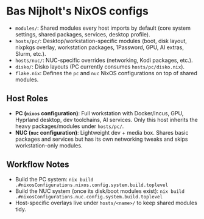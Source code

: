 # Bas Nijholt's NixOS configs

- `modules/`: Shared modules every host imports by default (core system settings, shared packages, services, desktop profile).
- `hosts/pc/`: Desktop/workstation-specific modules (boot, disk layout, nixpkgs overlay, workstation packages, 1Password, GPU, AI extras, Slurm, etc.).
- `hosts/nuc/`: NUC-specific overrides (networking, Kodi packages, etc.).
- `disko/`: Disko layouts (PC currently consumes `hosts/pc/disko.nix`).
- `flake.nix`: Defines the `pc` and `nuc` NixOS configurations on top of shared modules.

## Host Roles

- **PC (`nixos` configuration)**: Full workstation with Docker/Incus, GPU, Hyprland desktop, dev toolchains, AI services. Only this host inherits the heavy packages/modules under `hosts/pc/`.
- **NUC (`nuc` configuration)**: Lightweight dev + media box. Shares basic packages and services but has its own networking tweaks and skips workstation-only modules.

## Workflow Notes

- Build the PC system: `nix build .#nixosConfigurations.nixos.config.system.build.toplevel`
- Build the NUC system (once its disk/boot modules exist): `nix build .#nixosConfigurations.nuc.config.system.build.toplevel`
- Host-specific overlays live under `hosts/<name>/` to keep shared modules tidy.
